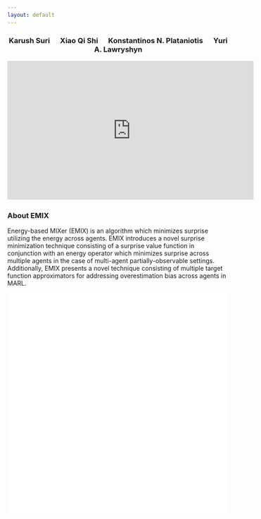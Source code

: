 ```yaml
---
layout: default
---
```


<center><h3>Karush Suri&nbsp;&nbsp;&nbsp;&nbsp;&nbsp;&nbsp;Xiao Qi Shi&nbsp;&nbsp;&nbsp;&nbsp;&nbsp;&nbsp;Konstantinos N. Plataniotis&nbsp;&nbsp;&nbsp;&nbsp;&nbsp;&nbsp;Yuri A. Lawryshyn</h3></center>

<center><iframe width="560" height="315" src="https://slideslive.com/38940985/energybased-surprise-minimization-for-multiagent-value-factorization?ref=account-folder-62083-folders" frameborder="0" allow="accelerometer; autoplay; clipboard-write; encrypted-media; gyroscope; picture-in-picture" allowfullscreen></iframe></center>

<h3>About EMIX</h3>

Energy-based MIXer (EMIX) is an algorithm which minimizes surprise utilizing the energy across agents. EMIX introduces a novel surprise minimization technique consisting of a surprise value function in conjunction with an energy operator which minimizes surprise across multiple agents in the case of multi-agent partially-observable settings. Additionally, EMIX presents a novel technique consisting of multiple target function approximators for addressing overestimation bias across agents in MARL.  


<p align="center"><img src="/images/emix.gif" height="500" width="650" /></p>



